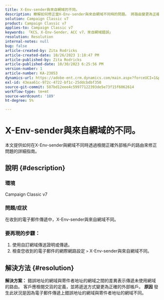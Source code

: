 ```yaml
---
title: X-Env-sender與來自網域的不同。
description: 瞭解如何修正當X-Env-sender與來自網域不同時的問題。 將路由變更為正確的外部帳戶。
solution: Campaign Classic v7
product: Campaign Classic v7
applies-to: Campaign Classic v7
keywords: 「KCS、X-Env-Sender、ACC v7、來自網域錯誤」
resolution: Resolution
internal-notes: null
bug: false
article-created-by: Zita Rodricks
article-created-date: 10/26/2023 1:18:47 PM
article-published-by: Zita Rodricks
article-published-date: 10/30/2023 6:25:56 PM
version-number: 1
article-number: KA-23053
dynamics-url: https://adobe-ent.crm.dynamics.com/main.aspx?forceUCI=1&pagetype=entityrecord&etn=knowledgearticle&id=d912882f-0274-ee11-9ae7-6045bd006b4b
exl-id: 43eaa61c-972c-4722-bf1c-25ddcbdbf350
source-git-commit: 587bd12eee4c59977122393de5e73f15f6062614
workflow-type: tm+mt
source-wordcount: '189'
ht-degree: 5%

---
```


# X-Env-sender與來自網域的不同。


本文提供如何在X-Env-sender與網域不同時透過檢閱正確外部帳戶的路由來修正問題的詳細指南。



## 說明 {#description}


### <b>環境</b>

Campaign Classic v7



### <b>問題/症狀</b>

在收到的電子郵件傳遞中，X-Env-sender與來自網域不同。

### <b>要再現的步驟：</b>

1. 使用自訂網域傳送證明或傳遞。
2. 檢查您收到的電子郵件的網際網路設定 `>`  X-Env-sender與來自網域不同。



## 解決方法 {#resolution}

<b>解決方案：</b>
錯誤地址的網域與寄件者地址的網域之間的差異表示傳遞未使用網域的路由。 客戶應檢閱交貨的定義，並將遞送方式變更為正確的外部帳戶。
<b>原因</b>
發生此狀況是因為電子郵件傳遞上錯誤地址的網域與寄件者地址的網域不同。
